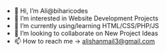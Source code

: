 - 👋 Hi, I’m Ali@biharicodes
- 👀 I’m interested in Website Development Projects
- 🌱 I’m currently using/learning HTML/CSS/PHP/JS
- 💞️ I’m looking to collaborate on New Project Ideas
- 📫 How to reach me -> alishanmail3@gmail.com

<!---
biharicodes/biharicodes is a ✨ special ✨ repository because its `README.md` (this file) appears on your GitHub profile.
You can click the Preview link to take a look at your changes.
--->
